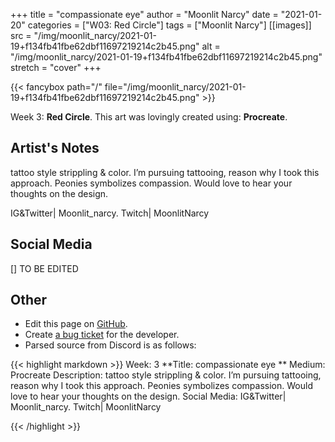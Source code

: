 +++
title =       "compassionate eye"
author =      "Moonlit Narcy"
date =        "2021-01-20"
categories =  ["W03: Red Circle"]
tags =        ["Moonlit Narcy"]
[[images]]
                      src = "/img/moonlit_narcy/2021-01-19+f134fb41fbe62dbf11697219214c2b45.png"
                      alt = "/img/moonlit_narcy/2021-01-19+f134fb41fbe62dbf11697219214c2b45.png"
                      stretch = "cover"
+++


{{< fancybox path="/" file="/img/moonlit_narcy/2021-01-19+f134fb41fbe62dbf11697219214c2b45.png" >}}


Week 3: **Red Circle**. This art was lovingly created using: **Procreate**.

## Artist's Notes

tattoo style strippling & color. I’m pursuing tattooing, reason why I took this approach. Peonies symbolizes compassion. Would love to hear your thoughts on the design. 

IG&Twitter| Moonlit_narcy. Twitch| MoonlitNarcy

## Social Media

[] TO BE EDITED

## Other

- Edit this page on [GitHub](https://github.com/teaminkling/web-refresh/edit/main/blog/content/blog/moonlit-narcy-week-3-2ab1.md).
- Create [a bug ticket](https://github.com/teaminkling/web-refresh/issues/new?assignees=&labels=bug&template=problem-report.md&title=) for the developer.
- Parsed source from Discord is as follows:

{{< highlight markdown >}}
Week: 3
**Title:  compassionate eye **
Medium: Procreate
Description: tattoo style strippling & color. I’m pursuing tattooing, reason why I took this approach. Peonies symbolizes compassion. Would love to hear your thoughts on the design. 
Social Media: IG&Twitter| Moonlit_narcy. Twitch| MoonlitNarcy


{{< /highlight >}}